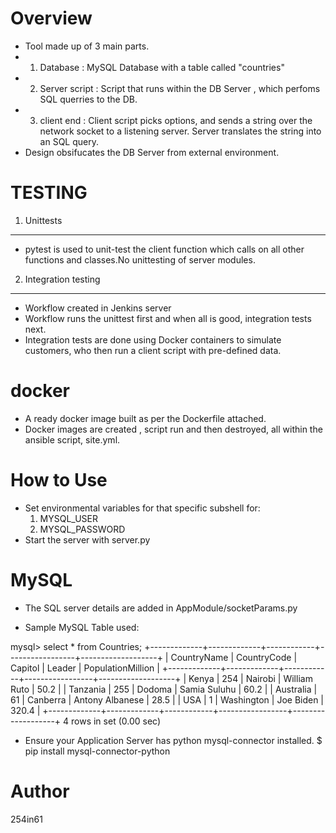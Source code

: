 Overview
========
- Tool made up of 3 main parts.
- 1) Database : MySQL Database with a table called "countries"
- 2) Server script : Script that runs within the DB Server , which perfoms SQL querries to the DB.
- 3) client end : Client script picks options, and sends a string over the network socket to a listening server. Server translates the string into an SQL query.
- Design obsifucates the DB Server from external environment.

TESTING
========

1) Unittests
-------------
- pytest is used to unit-test the client function which calls on all other functions and classes.No unittesting of server modules.

2) Integration testing
----------------------
- Workflow created in Jenkins server
- Workflow runs the unittest first and when all is good, integration tests next.
- Integration tests are done using Docker containers to simulate customers, who then run a client script with pre-defined data.

docker
=======
- A ready docker image built as per the Dockerfile attached.
- Docker images are created , script run and then destroyed, all within the ansible script, site.yml.

How to Use
==========
- Set environmental variables for that specific subshell for:
  1) MYSQL_USER 
  2) MYSQL_PASSWORD
- Start the server with server.py

MySQL
=====
- The SQL server details are added in AppModule/socketParams.py

- Sample MySQL Table used:

mysql> select * from Countries;
+-------------+-------------+------------+-----------------+-------------------+
| CountryName | CountryCode | Capitol    | Leader          | PopulationMillion |
+-------------+-------------+------------+-----------------+-------------------+
| Kenya       |         254 | Nairobi    | William Ruto    |              50.2 |
| Tanzania    |         255 | Dodoma     | Samia Suluhu    |              60.2 |
| Australia   |          61 | Canberra   | Antony Albanese |              28.5 |
| USA         |           1 | Washington | Joe Biden       |             320.4 |
+-------------+-------------+------------+-----------------+-------------------+
4 rows in set (0.00 sec)

- Ensure your Application Server has python mysql-connector installed.
  $ pip install mysql-connector-python



Author
======
254in61